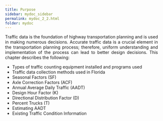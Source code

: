 ```yaml
---
title: Purpose
sidebar: mydoc_sidebar
permalink: mydoc_2_2.html
folder: mydoc
---
```


<div style="text-align: justify"> Traffic data is the foundation of highway transportation planning and is used in
making numerous decisions. Accurate traffic data is a crucial element in the
transportation planning process; therefore, uniform understanding and
implementation of the process can lead to better design decisions. This chapter
describes the following:</div> 

+ Types of traffic counting equipment installed and programs used
+ Traffic data collection methods used in Florida
+ Seasonal Factors (SF)
+ Axle Correction Factors (ACF)
+ Annual Average Daily Traffic (AADT)
+ Design Hour Factor (K)
+ Directional Distribution Factor (D)
+ Percent Trucks (T)
+ Estimating AADT
+ Existing Traffic Condition Information